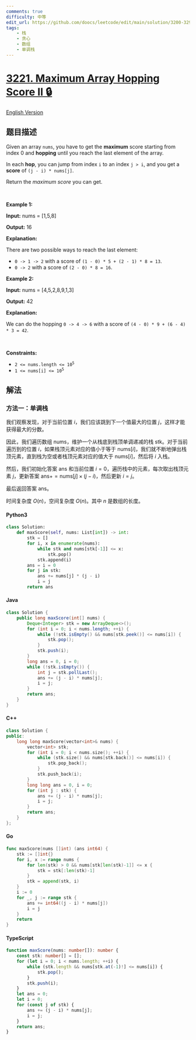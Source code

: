 ```yaml
---
comments: true
difficulty: 中等
edit_url: https://github.com/doocs/leetcode/edit/main/solution/3200-3299/3221.Maximum%20Array%20Hopping%20Score%20II/README.md
tags:
    - 栈
    - 贪心
    - 数组
    - 单调栈
---
```


<!-- problem:start -->

# [3221. Maximum Array Hopping Score II 🔒](https://leetcode.cn/problems/maximum-array-hopping-score-ii)

[English Version](/solution/3200-3299/3221.Maximum%20Array%20Hopping%20Score%20II/README_EN.md)

## 题目描述

<!-- description:start -->

<p>Given an array <code>nums</code>, you have to get the <strong>maximum</strong> score starting from index 0 and <strong>hopping</strong> until you reach the last element of the array.</p>

<p>In each <strong>hop</strong>, you can jump from index <code>i</code> to an index <code>j &gt; i</code>, and you get a <strong>score</strong> of <code>(j - i) * nums[j]</code>.</p>

<p>Return the <em>maximum score</em> you can get.</p>

<p>&nbsp;</p>
<p><strong class="example">Example 1:</strong></p>

<div class="example-block">
<p><strong>Input:</strong> <span class="example-io">nums = [1,5,8]</span></p>

<p><strong>Output:</strong> <span class="example-io">16</span></p>

<p><strong>Explanation:</strong></p>

<p>There are two possible ways to reach the last element:</p>

<ul>
	<li><code>0 -&gt; 1 -&gt; 2</code> with a score of <code>(1 - 0) * 5 + (2 - 1) * 8 = 13</code>.</li>
	<li><code>0 -&gt; 2</code> with a score of <code>(2 - 0) * 8 = 16</code>.</li>
</ul>
</div>

<p><strong class="example">Example 2:</strong></p>

<div class="example-block">
<p><strong>Input:</strong> <span class="example-io">nums = [4,5,2,8,9,1,3]</span></p>

<p><strong>Output:</strong> <span class="example-io">42</span></p>

<p><strong>Explanation:</strong></p>

<p>We can do the hopping <code>0 -&gt; 4 -&gt; 6</code> with a score of&nbsp;<code>(4 - 0) * 9 + (6 - 4) * 3 = 42</code>.</p>
</div>

<p>&nbsp;</p>
<p><strong>Constraints:</strong></p>

<ul>
	<li><code>2 &lt;= nums.length &lt;= 10<sup>5</sup></code></li>
	<li><code>1 &lt;= nums[i] &lt;= 10<sup>5</sup></code></li>
</ul>

<!-- description:end -->

## 解法

<!-- solution:start -->

### 方法一：单调栈

我们观察发现，对于当前位置 $i$，我们应该跳到下一个值最大的位置 $j$，这样才能获得最大的分数。

因此，我们遍历数组 $\text{nums}$，维护一个从栈底到栈顶单调递减的栈 $\text{stk}$。对于当前遍历到的位置 $i$，如果栈顶元素对应的值小于等于 $\text{nums}[i]$，我们就不断地弹出栈顶元素，直到栈为空或者栈顶元素对应的值大于 $\text{nums}[i]$，然后将 $i$ 入栈。

然后，我们初始化答案 $\text{ans}$ 和当前位置 $i = 0$，遍历栈中的元素，每次取出栈顶元素 $j$，更新答案 $\text{ans} += \text{nums}[j] \times (j - i)$，然后更新 $i = j$。

最后返回答案 $\text{ans}$。

时间复杂度 $O(n)$，空间复杂度 $O(n)$。其中 $n$ 是数组的长度。

<!-- tabs:start -->

#### Python3

```python
class Solution:
    def maxScore(self, nums: List[int]) -> int:
        stk = []
        for i, x in enumerate(nums):
            while stk and nums[stk[-1]] <= x:
                stk.pop()
            stk.append(i)
        ans = i = 0
        for j in stk:
            ans += nums[j] * (j - i)
            i = j
        return ans
```

#### Java

```java
class Solution {
    public long maxScore(int[] nums) {
        Deque<Integer> stk = new ArrayDeque<>();
        for (int i = 0; i < nums.length; ++i) {
            while (!stk.isEmpty() && nums[stk.peek()] <= nums[i]) {
                stk.pop();
            }
            stk.push(i);
        }
        long ans = 0, i = 0;
        while (!stk.isEmpty()) {
            int j = stk.pollLast();
            ans += (j - i) * nums[j];
            i = j;
        }
        return ans;
    }
}
```

#### C++

```cpp
class Solution {
public:
    long long maxScore(vector<int>& nums) {
        vector<int> stk;
        for (int i = 0; i < nums.size(); ++i) {
            while (stk.size() && nums[stk.back()] <= nums[i]) {
                stk.pop_back();
            }
            stk.push_back(i);
        }
        long long ans = 0, i = 0;
        for (int j : stk) {
            ans += (j - i) * nums[j];
            i = j;
        }
        return ans;
    }
};
```

#### Go

```go
func maxScore(nums []int) (ans int64) {
	stk := []int{}
	for i, x := range nums {
		for len(stk) > 0 && nums[stk[len(stk)-1]] <= x {
			stk = stk[:len(stk)-1]
		}
		stk = append(stk, i)
	}
	i := 0
	for _, j := range stk {
		ans += int64((j - i) * nums[j])
		i = j
	}
	return
}
```

#### TypeScript

```ts
function maxScore(nums: number[]): number {
    const stk: number[] = [];
    for (let i = 0; i < nums.length; ++i) {
        while (stk.length && nums[stk.at(-1)!] <= nums[i]) {
            stk.pop();
        }
        stk.push(i);
    }
    let ans = 0;
    let i = 0;
    for (const j of stk) {
        ans += (j - i) * nums[j];
        i = j;
    }
    return ans;
}
```

<!-- tabs:end -->

<!-- solution:end -->

<!-- problem:end -->
